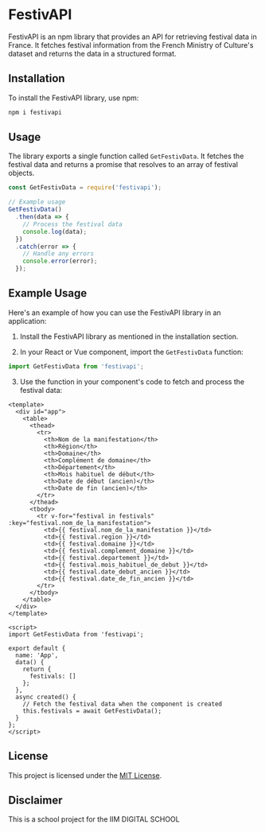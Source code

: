# FestivAPI

FestivAPI is an npm library that provides an API for retrieving festival data in France. It fetches festival information from the French Ministry of Culture's dataset and returns the data in a structured format.

## Installation

To install the FestivAPI library, use npm:

```bash
npm i festivapi
```

## Usage

The library exports a single function called `GetFestivData`. It fetches the festival data and returns a promise that resolves to an array of festival objects.

```javascript
const GetFestivData = require('festivapi');

// Example usage
GetFestivData()
  .then(data => {
    // Process the festival data
    console.log(data);
  })
  .catch(error => {
    // Handle any errors
    console.error(error);
  });
```

## Example Usage

Here's an example of how you can use the FestivAPI library in an application:

1. Install the FestivAPI library as mentioned in the installation section.

2. In your React or Vue component, import the `GetFestivData` function:

```javascript
import GetFestivData from 'festivapi';
```

3. Use the function in your component's code to fetch and process the festival data:

```vue
<template>
  <div id="app">
    <table>
      <thead>
        <tr>
          <th>Nom de la manifestation</th>
          <th>Région</th>
          <th>Domaine</th>
          <th>Complément de domaine</th>
          <th>Département</th>
          <th>Mois habituel de début</th>
          <th>Date de début (ancien)</th>
          <th>Date de fin (ancien)</th>
        </tr>
      </thead>
      <tbody>
        <tr v-for="festival in festivals" :key="festival.nom_de_la_manifestation">
          <td>{{ festival.nom_de_la_manifestation }}</td>
          <td>{{ festival.region }}</td>
          <td>{{ festival.domaine }}</td>
          <td>{{ festival.complement_domaine }}</td>
          <td>{{ festival.departement }}</td>
          <td>{{ festival.mois_habituel_de_debut }}</td>
          <td>{{ festival.date_debut_ancien }}</td>
          <td>{{ festival.date_de_fin_ancien }}</td>
        </tr>
      </tbody>
    </table>
  </div>
</template>

<script>
import GetFestivData from 'festivapi';

export default {
  name: 'App',
  data() {
    return {
      festivals: []
    };
  },
  async created() {
    // Fetch the festival data when the component is created
    this.festivals = await GetFestivData();
  }
};
</script>

```

## License

This project is licensed under the [MIT License](LICENSE).

## Disclaimer

This is a school project for the IIM DIGITAL SCHOOL